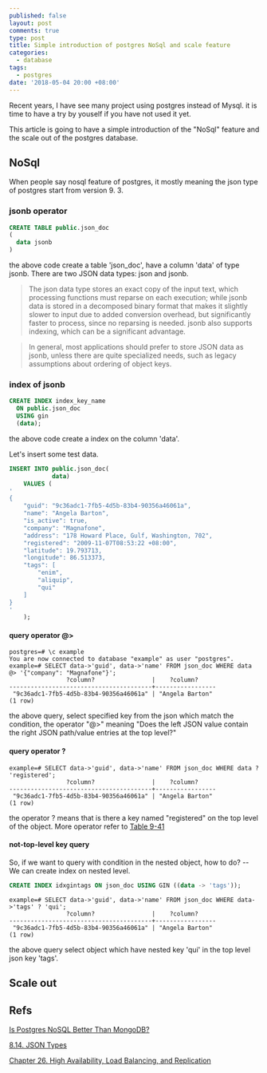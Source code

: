 ```yaml
---
published: false
layout: post
comments: true
type: post
title: Simple introduction of postgres NoSql and scale feature
categories:
  - database
tags:
  - postgres
date: '2018-05-04 20:00 +08:00'
---
```

Recent years, I have see many project using postgres instead of Mysql. it is time to have a try by youself if you have not used it yet.

This article is going to have a simple introduction of the "NoSql" feature and the scale out of the postgres database.

## NoSql
When people say nosql feature of postgres, it mostly meaning the json type of postgres start from version 9. 3.

### jsonb operator
```sql
CREATE TABLE public.json_doc
(
  data jsonb
)
```
the above code create a table 'json_doc', have a column 'data' of type jsonb. There are two JSON data types: json and jsonb. 

> The json data type stores an exact copy of the input text, which processing functions must reparse on each execution; while jsonb data is stored in a decomposed binary format that makes it slightly slower to input due to added conversion overhead, but significantly faster to process, since no reparsing is needed. jsonb also supports indexing, which can be a significant advantage.

> In general, most applications should prefer to store JSON data as jsonb, unless there are quite specialized needs, such as legacy assumptions about ordering of object keys.

### index of jsonb

```sql
CREATE INDEX index_key_name
  ON public.json_doc
  USING gin
  (data);
```
the above code create a index on the column 'data'.

Let's insert some test data.
```sql
INSERT INTO public.json_doc(
            data)
    VALUES (
'
{
    "guid": "9c36adc1-7fb5-4d5b-83b4-90356a46061a",
    "name": "Angela Barton",
    "is_active": true,
    "company": "Magnafone",
    "address": "178 Howard Place, Gulf, Washington, 702",
    "registered": "2009-11-07T08:53:22 +08:00",
    "latitude": 19.793713,
    "longitude": 86.513373,
    "tags": [
        "enim",
        "aliquip",
        "qui"
    ]
}
'
    );

```

#### query operator @>
```shell
postgres=# \c example
You are now connected to database "example" as user "postgres".
example=# SELECT data->'guid', data->'name' FROM json_doc WHERE data @> '{"company": "Magnafone"}';
                ?column?                |    ?column?
----------------------------------------+-----------------
 "9c36adc1-7fb5-4d5b-83b4-90356a46061a" | "Angela Barton"
(1 row)
```
the above query, select specified key from the json which match the condition, the operator "@>" meaning "Does the left JSON value contain the right JSON path/value entries at the top level?"


#### query operator ?
```shell
example=# SELECT data->'guid', data->'name' FROM json_doc WHERE data ? 'registered';
                ?column?                |    ?column?
----------------------------------------+-----------------
 "9c36adc1-7fb5-4d5b-83b4-90356a46061a" | "Angela Barton"
(1 row)
```
the operator ? means that is there a key named "registered" on the top level of the object.
More operator refer to [Table 9-41](https://www.postgresql.org/docs/9.5/static/functions-json.html#FUNCTIONS-JSONB-OP-TABLE)

#### not-top-level key query
So, if we want to query with condition in the nested object, how to do? -- We can create index on nested level.
```sql
CREATE INDEX idxgintags ON json_doc USING GIN ((data -> 'tags'));
```
```shell
example=# SELECT data->'guid', data->'name' FROM json_doc WHERE data->'tags' ? 'qui';
                ?column?                |    ?column?
----------------------------------------+-----------------
 "9c36adc1-7fb5-4d5b-83b4-90356a46061a" | "Angela Barton"
(1 row)
```
the above query select object which have nested key 'qui' in the top level json key 'tags'.

## Scale out


## Refs
[Is Postgres NoSQL Better Than MongoDB?](http://www.aptuz.com/blog/is-postgres-nosql-database-better-than-mongodb/)

[8.14. JSON Types](https://www.postgresql.org/docs/9.5/static/datatype-json.html)

[Chapter 26. High Availability, Load Balancing, and Replication](https://www.postgresql.org/docs/current/static/high-availability.html)
